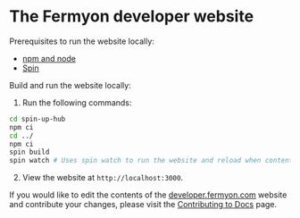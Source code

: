 # The Fermyon developer website

Prerequisites to run the website locally:

- [npm and node](https://docs.npmjs.com/cli/v8/configuring-npm/install)
- [Spin](https://developer.fermyon.com/spin/quickstart)

Build and run the website locally:

1. Run the following commands:

```bash
cd spin-up-hub
npm ci
cd ../
npm ci
spin build
spin watch # Uses spin watch to run the website and reload when content changes.
```

2. View the website at `http://localhost:3000`.

If you would like to edit the contents of the [developer.fermyon.com](https://developer.fermyon.com/) website and contribute your changes, please visit the [Contributing to Docs](https://developer.fermyon.com/spin/contributing-docs) page.
